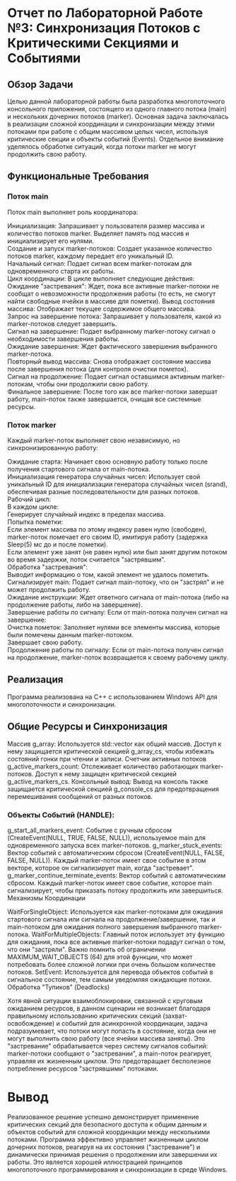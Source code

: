 # Отчет по Лабораторной Работе №3: Синхронизация Потоков с Критическими Секциями и Событиями
## Обзор Задачи
Целью данной лабораторной работы была разработка многопоточного консольного приложения, состоящего из одного главного потока (main) и нескольких дочерних потоков (marker). Основная задача заключалась в реализации сложной координации и синхронизации между этими потоками при работе с общим массивом целых чисел, используя критические секции и объекты событий (Events). Отдельное внимание уделялось обработке ситуаций, когда потоки marker не могут продолжить свою работу.

## Функциональные Требования

### Поток main

Поток main выполняет роль координатора:

Инициализация: Запрашивает у пользователя размер массива и количество потоков marker. Выделяет память под массив и инициализирует его нулями.  
Создание и запуск marker-потоков: Создает указанное количество потоков marker, каждому передает его уникальный ID.  
Начальный сигнал: Подает сигнал всем marker-потокам для одновременного старта их работы.  
Цикл координации: В цикле выполняет следующие действия:  
Ожидание "застревания": Ждет, пока все активные marker-потоки не сообщат о невозможности продолжения работы (то есть, не смогут найти свободные ячейки в массиве для пометки).
Вывод состояния массива: Отображает текущее содержимое общего массива.  
Запрос на завершение потока: Запрашивает у пользователя, какой из marker-потоков следует завершить.  
Сигнал на завершение: Подает выбранному marker-потоку сигнал о необходимости завершения работы.  
Ожидание завершения: Ждет фактического завершения выбранного marker-потока.   
Повторный вывод массива: Снова отображает состояние массива после завершения потока (для контроля очистки пометок).  
Сигнал на продолжение: Подает сигнал оставшимся активным marker-потокам, чтобы они продолжили свою работу.  
Финальное завершение: После того как все marker-потоки завершат работу, main-поток также завершается, очищая все системные ресурсы.

### Поток marker
Каждый marker-поток выполняет свою независимую, но синхронизированную работу:

Ожидание старта: Начинает свою основную работу только после получения стартового сигнала от main-потока.  
Инициализация генератора случайных чисел: Использует свой уникальный ID для инициализации генератора случайных чисел (srand), обеспечивая разные последовательности для разных потоков.  
Рабочий цикл:   
В каждом цикле:  
Генерирует случайный индекс в пределах массива.   
Попытка пометки:  
Если элемент массива по этому индексу равен нулю (свободен), marker-поток помечает его своим ID, имитируя работу (задержка Sleep(5) мс до и после пометки).  
Если элемент уже занят (не равен нулю) или был занят другим потоком во время задержки, поток считается "застрявшим".  
Обработка "застревания":  
Выводит информацию о том, какой элемент не удалось пометить.  
Сигнализирует main: Подает сигнал main-потоку, что он "застрял" и не может продолжить работу.  
Ожидание инструкции: Ждет ответного сигнала от main-потока (либо на продолжение работы, либо на завершение).  
Завершение работы по сигналу: Если от main-потока получен сигнал на завершение:  
Очистка пометок: Заполняет нулями все элементы массива, которые были помечены данным marker-потоком.  
Завершает свою работу.  
Продолжение работы по сигналу: Если от main-потока получен сигнал на продолжение, marker-поток возвращается к своему рабочему циклу.


##  Реализация
Программа реализована на C++ с использованием Windows API для многопоточности и синхронизации.


## Общие Ресурсы и Синхронизация
Массив g_array: Используется std::vector<int> как общий массив. Доступ к нему защищается критической секцией g_array_cs, чтобы избежать состояний гонки при чтении и записи.
Счетчик активных потоков g_active_markers_count: Отслеживает количество работающих marker-потоков. Доступ к нему защищен критической секцией g_active_markers_cs.
Консольный вывод: Вывод на консоль также защищается критической секцией g_console_cs для предотвращения перемешивания сообщений от разных потоков.

### Объекты Событий (HANDLE):
g_start_all_markers_event: Событие с ручным сбросом (CreateEvent(NULL, TRUE, FALSE, NULL)), используемое main для одновременного запуска всех marker-потоков.
g_marker_stuck_events: Вектор событий с автоматическим сбросом (CreateEvent(NULL, FALSE, FALSE, NULL)). Каждый marker-поток имеет свое событие в этом векторе, которое он сигнализирует main, когда "застревает".
g_marker_continue_terminate_events: Вектор событий с автоматическим сбросом. Каждый marker-поток имеет свое событие, которое main сигнализирует, чтобы приказать потоку продолжить или завершиться.
Механизмы Координации

WaitForSingleObject: Используется как marker-потоками для ожидания стартового сигнала или сигнала на продолжение/завершение, так и main-потоком для ожидания полного завершения выбранного marker-потока.
WaitForMultipleObjects: Главный поток использует эту функцию для ожидания, пока все активные marker-потоки подадут сигнал о том, что они "застряли". Важно помнить об ограничении MAXIMUM_WAIT_OBJECTS (64) для этой функции, что может потребовать более сложной логики при очень большом количестве потоков.
SetEvent: Используется для перевода объектов событий в сигнальное состояние, тем самым уведомляя ожидающие потоки.
Обработка "Тупиков" (Deadlocks)

Хотя явной ситуации взаимоблокировки, связанной с круговым ожиданием ресурсов, в данном сценарии не возникает благодаря правильному использованию критических секций (захват-освобождение) и событий для асинхронной координации, задача подразумевает, что потоки могут попасть в состояние, когда они не могут выполнить свою работу (все ячейки массива заняты). Это "застревание" обрабатывается через систему сигналов событий: marker-потоки сообщают о "застревании", а main-поток реагирует, управляя их жизненным циклом. Это предотвращает бесполезное потребление ресурсов "застрявшими" потоками.

# Вывод
Реализованное решение успешно демонстрирует применение критических секций для безопасного доступа к общим данным и объектов событий для сложной координации между несколькими потоками. Программа эффективно управляет жизненным циклом дочерних потоков, реагируя на их состояния ("застревание") и динамически принимая решения о продолжении или завершении их работы. Это является хорошей иллюстрацией принципов многопоточного программирования и синхронизации в среде Windows.
